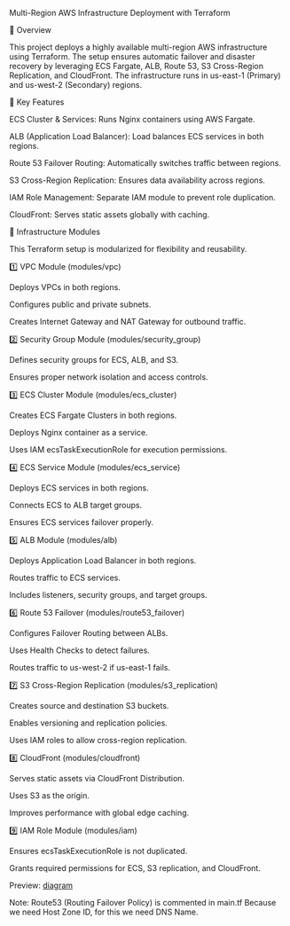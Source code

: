 Multi-Region AWS Infrastructure Deployment with Terraform

📌 Overview

This project deploys a highly available multi-region AWS infrastructure using Terraform. The setup ensures automatic failover and disaster recovery by leveraging ECS Fargate, ALB, Route 53, S3 Cross-Region Replication, and CloudFront. The infrastructure runs in us-east-1 (Primary) and us-west-2 (Secondary) regions.

🚀 Key Features

ECS Cluster & Services: Runs Nginx containers using AWS Fargate.

ALB (Application Load Balancer): Load balances ECS services in both regions.

Route 53 Failover Routing: Automatically switches traffic between regions.

S3 Cross-Region Replication: Ensures data availability across regions.

IAM Role Management: Separate IAM module to prevent role duplication.

CloudFront: Serves static assets globally with caching.

📂 Infrastructure Modules

This Terraform setup is modularized for flexibility and reusability.

1️⃣ VPC Module (modules/vpc)

Deploys VPCs in both regions.

Configures public and private subnets.

Creates Internet Gateway and NAT Gateway for outbound traffic.

2️⃣ Security Group Module (modules/security_group)

Defines security groups for ECS, ALB, and S3.

Ensures proper network isolation and access controls.

3️⃣ ECS Cluster Module (modules/ecs_cluster)

Creates ECS Fargate Clusters in both regions.

Deploys Nginx container as a service.

Uses IAM ecsTaskExecutionRole for execution permissions.

4️⃣ ECS Service Module (modules/ecs_service)

Deploys ECS services in both regions.

Connects ECS to ALB target groups.

Ensures ECS services failover properly.

5️⃣ ALB Module (modules/alb)

Deploys Application Load Balancer in both regions.

Routes traffic to ECS services.

Includes listeners, security groups, and target groups.

6️⃣ Route 53 Failover (modules/route53_failover)

Configures Failover Routing between ALBs.

Uses Health Checks to detect failures.

Routes traffic to us-west-2 if us-east-1 fails.

7️⃣ S3 Cross-Region Replication (modules/s3_replication)

Creates source and destination S3 buckets.

Enables versioning and replication policies.

Uses IAM roles to allow cross-region replication.

8️⃣ CloudFront (modules/cloudfront)

Serves static assets via CloudFront Distribution.

Uses S3 as the origin.

Improves performance with global edge caching.

9️⃣ IAM Role Module (modules/iam)

Ensures ecsTaskExecutionRole is not duplicated.

Grants required permissions for ECS, S3 replication, and CloudFront.

Preview:
[diagram](https://viewer.diagrams.net/index.html?tags=%7B%7D&lightbox=1&highlight=0000ff&edit=_blank&layers=1&nav=1&title=Untitled%20Diagram.drawio.png#R%3Cmxfile%3E%3Cdiagram%20name%3D%22Page-1%22%20id%3D%22aaaa8250-4180-3840-79b5-4cada1eebb92%22%3E7V3bcqs6Ev2aVM08xIUQ4vLoW%2BbMVHZVTrLn3F5S2FZsJsRyAXbi8%2FUjAbJBEjZxwCaJkn0xjSQEWqvVLXXjKzh8eftX5K8WP8gMh1emMXu7gqMr03Q8m%2F7LBNtMAAw3l8yjYJbL9oKH4G%2FMC%2BbSdTDDcalgQkiYBKuycEqWSzxNSjI%2FishrudgTCctXXflzLAkepn4oS38PZskilwLD2J%2F4BQfzRX5pF%2BUnJv70eR6R9TK%2F3pUJb9Kf7PSLz9vKy8cLf0ZeCyI4voLDiJAk%2B%2FTyNsQhe7b8sWX1birO7vod4WVSp8IY%2FTr8uRpt%2FvMLSdy%2F1nbyFkXXlps1s%2FHDNeb3YYe0wcEs2NCPc%2FbxHs8DsuQn6CUK5xTF%2F%2Ftw%2Ffv44ee1WVUjfRzJlg8BfTIr9vHlbc4w1gsmL70JoQgbrKKf2%2FRUlPUADp7IMnnIqxr0eIOjJKCj2Q%2BDOT0%2FSsiKSv38KMRP7Irxyp8Gy%2FltejSC5l70kxUfWazhIAyHJCQRPV6SJW1%2FkA4unuVXel0ECX6g1dilX2lHqWyRvIT0CLAGk4g8Y94CBYOR%2FuzOcHCxi8%2F8eLFrlwI78YMljnhDWc%2Fo0bWVng5DfxUHk90t47eVv%2BS1IzxdR3Gwwfc4zrhl7B4xezb4rRIuYAdCSm5MXnASbWmRvAK7gaxOzmwzh8rrniWulxdZFAiCnFzo58yc79reo5N%2ByAH6HrB6dcD6AGsDlYsmkSg5hthnnEwX%2BcNekWCZpPeKBvQPvfth9hfRokMm6ZlIIVTJHFkI5GL0P6C6gihUyRxZCORi7Ij3uixUyRwk91isDRS1gVCb%2FoEDsk5CSofhTt8bOe0L3KK%2FNww4JdZSudPvA2Cr2PiU%2Fojc49rj1p%2Fg8I7EQZJqmdGEJAl5OapeppRLjLdFPZAqqIyJwBQUFjvvx6vstp6CN9aPgaj9%2FNfY6kU4Jutoiv89TbUePcw%2BlUvFsC7XDyj%2FSg1gWWX%2Bc7IXFIDjyvznsubpD9qZq8Z9OlcBPVd93rmKcr48V0EZqp571rkKID1X6blKz1WNzVWHNQB0uzVXOU4d%2Bv92N6zN%2FzuMI6Zq65FeCcy24aRAB%2BxtVtPHVd53iQM3yEWQcYBWmAV4z5t8VmsNL56JSoABCsBATwYMt0EaB4wJJcD0N34Q%2BpMgDBLW87%2FYI6mcBApgqOt2K6wISRUByxkP%2BkXsgEpoiNpD0IO7po4YJ03YA67gu9ry6O5MhuLwQrste8CUjddTx7euqfqFxxfaXRtfKCv8uyjY%2BAkdU%2BNhPVni5LBlptTYFWqx8DRVD%2FvYtK6cxdlS5iq9pGr2Ts8%2Bxtl9KHB0c5M7EArQneL2KOwo1%2FGAZ4vTWCPaApTRtFv7LcLJUsEJtAYnW8Pps8IJOp2Dk6NaOhHgg2dzzIeVRMmCzMnSD8d7aWGNgQ37vswtSVcmmPB%2FOEm2OVj8dULK6KLu%2F0Z41Oyqhx807WTqXhy4vdyWS%2Fxojg8ZhQCqRy7CoZ8Em3JHGh8E1YqAMAZHjfLCw6xpn5e5lXNIMMMNYzC%2BMVVU%2Fnsd4d46TltqgBsmQHaJG47jSdywnB6SyYFa48blqfAUktf%2BMnjx8%2BEGzdIDwLr8QJfkB5BdIG7pUnW%2B5HbuMCTr2U1EtXnBDi4WODwx6hWwzqyAuUOLbZd%2FlxWwKQPuUwrchuxWs7xD4ygMjbOuetnO5VVpGWJPiP1KEAvZw7ie%2BdHzPxgODfbLQG5CD7HffyqUcradESR%2F5Jdln%2F9k8h7Kj0ZvhWKjbeHgDkcBfcTpvknDtg%2Bwayp3ZH1QuedV75gCLUzppiX44nzdjLeR3UJeTUDYrh8fAJ17edC1PH%2FXHWLgtTLEwEblIZa2zbKetTbEQPaGVZbBPZ2MMKJWhKEtA20ZfCLLIGLAfUS1d8iOOVmiRuae5qXsAggk5r1HRRunqeiPaOX2daiFzFo6tEZLrtBSxYTbjyJ%2FWyiW67v3d7l%2Bz8oV6IesD81ODtVRgUXd378dnDQrvEuNVSyw1tNueeHOKbYUJzgab3A2PVau%2BfqrVUj7wrr4GBJ%2F9jjxQ385bWrxCNggm2RU2L%2BUauMu2OGN%2FhvK7XTtXkfsfGKrZDxyQCFK7qtbJU85aNvZFYGKPVtLwVyrNebK6%2FE7mmpCakJ%2BdUJ6htkxQspefp8a9SxXKw1868peGQ%2BVVu6VMTckzrLL0pocCws%2F1SACPlrQq6YrDyNSxT5zWfPjKIfCjIcPWqlqpdpFpYqncVMWjidYOAaSmAgVRIStEVFO7tRE1ET88kS0UNeIWCtxNeWmzgbSZNdk%2F4gbc2my84b1rKuJ%2BJ2I6Fodm3Whamn%2B3duQhXHBy1mfvXGGjW5Ips9MFE7SYz7IKW78KBHLpcKbICw0VTiSoIYsNLCtKzFOhQ5FtGXxR0bPsnYCFoQEeoaBuGAfh5QebYtHYiQSj2jaRzH9yS9WGdF0ztiX3TuBjsW%2BmBWx3cWgex4f99G9XEuAuiViuGIHVm7JdY60VLEr%2FO69XKnLuY18oGfgUIV29nJhraz5%2BxEzlP0XpkeXk3h1wPqV6v7YPvx6S6%2Fg9oz6dfyYEUYb2J95Xh96JlIr2y85r0ezxrxp%2FioLns7EveviArNiXm8tYQPWe2eZVhJaSWglcSYl4aKOKQnLPG78d8W03xnnfxQPCrkFpxr1H01T2L2y8gyGPjf9jhr6sOKtZW0Y%2BsjzxIgz4Fg9G55o7tv12ms5nN5SbLTrd42cqPpMD5UdJSS%2FJ%2FPM76Kw5A14%2Fa6Rk8cXga6NL5809cshPt3LIUzPLqPJU6DpvO%2BG4OpLo%2BnzoQmZnUMTlMByhlSfunZo89mvrqFeJn13Wo%2Fckhig11BaT2WX6%2FfsHEvBqDqxQqf1fKW0HtOxgZzWIy8fnDWtB9XaiNBpPV9h0e%2Bb7fg3mkUgWSBQ4R6dNYsAyYsbOq1HE%2FK7EBIa3ALvDCEVq1E6ree9enVn6lwsrQfpbAKtVD%2BNUm0srtFElmDhGFBi4lnjGpGcTaCJqIn45YloGx0jIt%2Fg0Wk9muya7I2SXXZjLk52eZtMz7qaiF%2BdiKbndW3WNRWz7ru3HLsS%2B9fVtJ4r9Y7q0TA%2BHnt0NIyPB6HVgGILkX0mEmBtmcL6V92YPmiYR1pqKIVH7nK%2BZHegZ%2BahCu3s29rVb%2FHX0fl6DtfR%2BeePzjeRXf7WFWApFpPPGZ1v13prplYSWkloJXEmJQENo2tKQhWDI7CwK2b8l0vhOWro23W%2FVIrr%2BgsZ%2Bg6SXhoNHPPkFB7Trddeyyk8%2FLUB5w2zLTiqqIhxcArCK4DX6vf%2F2Wrcnef7zZyPhUaf%2BEU1jY5ZJ7%2B1zvrot958bFRV8WZBSDbMkjTYV9KkUS7GHQmD6fawGamDkmsHJfOvTHmMsif8SG0jeodhUy6T6ZX3H2yeBVYMo0KyNcRlzeNMDr%2F57W4o4UnpiUheiOiBSN5H2fOQrHrRopes%2BbJfIbkeon8iOTFlP0dyNUR%2FRHJaDnoS7eQmMQD69FpRfixCOdWfJAz9VRxM0lpGatZTnRpTLXWP46xxZRBa3TynzWpqqkzWnRpoL8up3x84A1dUKg1wEUBuC%2FJ1TEVygKHwTCyjLdfElRc5NRk1Gb8BGekEJ%2BwHyqsE5yajdRFf6BQHvckVgpbNb25vHDW%2FHeeS5rdrX2LwVc%2B%2B4GgZBhQG2HAv7CI7dfdl3Yr3KH50HUb8UkITop4hNFN7EWYX5c4bswTlcvLyCz2MCEmKxZla%2F0FmmJX4Pw%3D%3D%3C%2Fdiagram%3E%3C%2Fmxfile%3E#%7B%22pageId%22%3A%22aaaa8250-4180-3840-79b5-4cada1eebb92%22%7D)

Note: Route53 (Routing Failover Policy) is commented in main.tf Because we need Host Zone ID, for this we need DNS Name.
